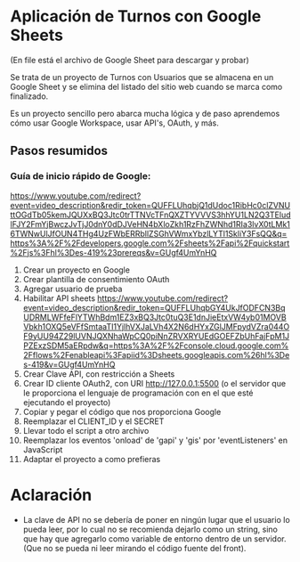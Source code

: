 # Aplicación de Turnos con Google Sheets

(En file está el archivo de Google Sheet para descargar y probar)

Se trata de un proyecto de Turnos con Usuarios que se almacena en un Google Sheet y se elimina del listado del sitio web cuando se marca como finalizado.

Es un proyecto sencillo pero abarca mucha lógica y de paso aprendemos cómo usar Google Workspace, usar API's, OAuth, y más.

## Pasos resumidos

### Guía de inicio rápido de Google:
https://www.youtube.com/redirect?event=video_description&redir_token=QUFFLUhqbjQ1dUdoc1RibHc0clZVNUttOGdTb05kemJQUXxBQ3Jtc0trTTNVcTFnQXZTYVVVS3hhYU1LN2Q3TEludlFJY2FmYjBwczJvTjJ0dnY0dDJVeHN4bXloZkh1RzFhZWNhd1RIa3lvX0tLMk16TWNwUlJfOUN4THg4UzFWbERRbllZSGhVWmxYbzlLYTl1SkliY3FsQQ&q=https%3A%2F%2Fdevelopers.google.com%2Fsheets%2Fapi%2Fquickstart%2Fjs%3Fhl%3Des-419%23prereqs&v=GUgf4UmYnHQ

1. Crear un proyecto en Google
2. Crear plantilla de consentimiento OAuth
3. Agregar usuario de prueba
4. Habilitar API sheets https://www.youtube.com/redirect?event=video_description&redir_token=QUFFLUhqbGY4UkJfODFCN3BqUDRMLWFfeFlYTWhBdm1EZ3xBQ3Jtc0tuQ3E1dnJieEtxVW4yb01MOVBVbkh1OXQ5eVFfSmtaaTI1YjlhVXJaLVh4X2N6dHYxZGlJMFpydVZra044OF9yUU94Z29lUVNJQXNhaWpCQ0piNnZRVXRYUEdGOEFZbUhFajFpM1JPZExzSDM5aERpdw&q=https%3A%2F%2Fconsole.cloud.google.com%2Fflows%2Fenableapi%3Fapiid%3Dsheets.googleapis.com%26hl%3Des-419&v=GUgf4UmYnHQ
5. Crear Clave API, con restricción a Sheets
6. Crear ID cliente OAuth2, con URI http://127.0.0.1:5500 (o el servidor que le proporciona el lenguaje de programación con en el que esté ejecutando el proyecto)
7. Copiar y pegar el código que nos proporciona Google
8. Reemplazar el CLIENT_ID y el SECRET
9. Llevar todo el script a otro archivo
10. Reemplazar los eventos 'onload' de 'gapi' y 'gis' por 'eventListeners' en JavaScript
11. Adaptar el proyecto a como prefieras

# Aclaración
* La clave de API no se debería de poner en ningún lugar que el usuario lo pueda leer, por lo cual no se recomienda dejarlo como un string, sino que hay que agregarlo como variable de entorno dentro de un servidor. (Que no se pueda ni leer mirando el código fuente del front).